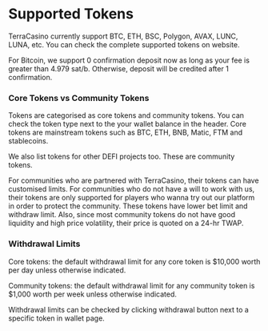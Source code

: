 # Supported Tokens

TerraCasino currently support BTC, ETH, BSC, Polygon, AVAX, LUNC, LUNA, etc. You can check the complete supported tokens on website.

For Bitcoin, we support 0 confirmation deposit now as long as your fee is greater than 4.979 sat/b. Otherwise, deposit will be credited after 1 confirmation.

### Core Tokens vs Community Tokens

Tokens are categorised as core tokens and community tokens. You can check the token type next to the your wallet balance in the header. Core tokens are mainstream tokens such as BTC, ETH, BNB, Matic, FTM and stablecoins.

We also list tokens for other DEFI projects too. These are community tokens.

For communities who are partnered with TerraCasino, their tokens can have customised limits. For communities who do not have a will to work with us, their tokens are only supported for players who wanna try out our platform in order to protect the community. These tokens have lower bet limit and withdraw limit. Also, since most community tokens do not have good liquidity and high price volatility, their price is quoted on a 24-hr TWAP.

### Withdrawal Limits

Core tokens: the default withdrawal limit for any core token is $10,000 worth per day unless otherwise indicated.

Community tokens: the default withdrawal limit for any community token is $1,000 worth per week unless otherwise indicated.

Withdrawal limits can be checked by clicking withdrawal button next to a specific token in wallet page.
